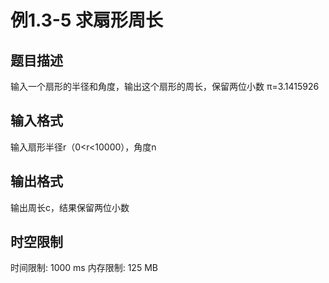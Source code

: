 # 例1.3-5 求扇形周长

## 题目描述

输入一个扇形的半径和角度，输出这个扇形的周长，保留两位小数
π=3.1415926

## 输入格式

输入扇形半径r（0<r<10000），角度n

## 输出格式

输出周长c，结果保留两位小数

## 时空限制

时间限制: 1000 ms
内存限制: 125 MB
